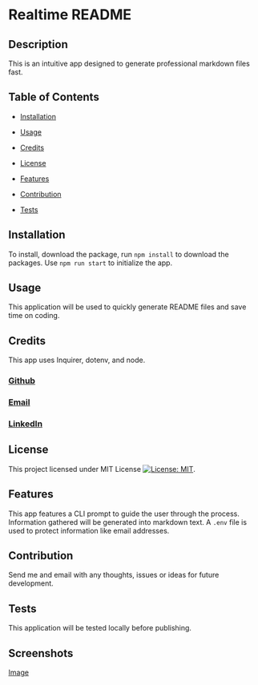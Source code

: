 # Realtime README


  ## Description

  This is an intuitive app designed to generate professional markdown files fast.

  ## Table of Contents

  - [Installation](#installation)

  - [Usage](#usage)

  - [Credits](#credits)

  - [License](#license)

  - [Features](#features)

  - [Contribution](#contribution)

  - [Tests](#tests)

  ## Installation

  To install, download the package, run `npm install` to download the packages. Use `npm run start` to initialize the app.

  ## Usage

  This application will be used to quickly generate README files and save time on coding.

  ## Credits

  This app uses Inquirer, dotenv, and node.

  ### [Github](https://github.com/jbungurait)
  ### [Email](mailto:jbungurait@gmail.com;)
  ### [LinkedIn](https://www.linkedin.com/in/josh-ungurait-0045b352/)

  ## License

  This project licensed under MIT License [![License: MIT](https://img.shields.io/badge/License-MIT-yellow.svg)](https://opensource.org/licenses/MIT).

  ## Features

  This app features a CLI prompt to guide the user through the process. Information gathered will be generated into markdown text. A `.env` file is used to protect information like email addresses.

  ## Contribution

  Send me and email with any thoughts, issues or ideas for future development.

  ## Tests 

  This application will be tested locally before publishing.

## Screenshots 

[Image](./utils/images/ScreenShot.png)
